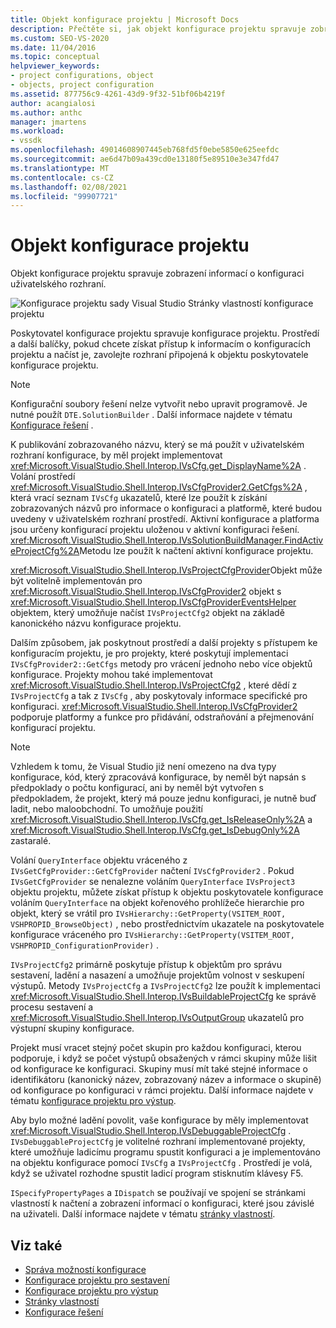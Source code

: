 ```yaml
---
title: Objekt konfigurace projektu | Microsoft Docs
description: Přečtěte si, jak objekt konfigurace projektu spravuje zobrazení informací o konfiguraci uživatelského rozhraní.
ms.custom: SEO-VS-2020
ms.date: 11/04/2016
ms.topic: conceptual
helpviewer_keywords:
- project configurations, object
- objects, project configuration
ms.assetid: 877756c9-4261-43d9-9f32-51bf06b4219f
author: acangialosi
ms.author: anthc
manager: jmartens
ms.workload:
- vssdk
ms.openlocfilehash: 49014608907445eb768fd5f0ebe5850e625eefdc
ms.sourcegitcommit: ae6d47b09a439cd0e13180f5e89510e3e347fd47
ms.translationtype: MT
ms.contentlocale: cs-CZ
ms.lasthandoff: 02/08/2021
ms.locfileid: "99907721"
---
```

# <a name="project-configuration-object"></a>Objekt konfigurace projektu
Objekt konfigurace projektu spravuje zobrazení informací o konfiguraci uživatelského rozhraní.

 ![Konfigurace projektu sady Visual Studio](../../extensibility/internals/media/vsprojectcfg.gif "vsProjectCfg") Stránky vlastností konfigurace projektu

 Poskytovatel konfigurace projektu spravuje konfigurace projektu. Prostředí a další balíčky, pokud chcete získat přístup k informacím o konfiguracích projektu a načíst je, zavolejte rozhraní připojená k objektu poskytovatele konfigurace projektu.

> [!NOTE]
> Konfigurační soubory řešení nelze vytvořit nebo upravit programově. Je nutné použít `DTE.SolutionBuilder` . Další informace najdete v tématu [Konfigurace řešení](../../extensibility/internals/solution-configuration.md) .

 K publikování zobrazovaného názvu, který se má použít v uživatelském rozhraní konfigurace, by měl projekt implementovat <xref:Microsoft.VisualStudio.Shell.Interop.IVsCfg.get_DisplayName%2A> . Volání prostředí <xref:Microsoft.VisualStudio.Shell.Interop.IVsCfgProvider2.GetCfgs%2A> , která vrací seznam `IVsCfg` ukazatelů, které lze použít k získání zobrazovaných názvů pro informace o konfiguraci a platformě, které budou uvedeny v uživatelském rozhraní prostředí. Aktivní konfigurace a platforma jsou určeny konfigurací projektu uloženou v aktivní konfiguraci řešení. <xref:Microsoft.VisualStudio.Shell.Interop.IVsSolutionBuildManager.FindActiveProjectCfg%2A>Metodu lze použít k načtení aktivní konfigurace projektu.

 <xref:Microsoft.VisualStudio.Shell.Interop.IVsProjectCfgProvider>Objekt může být volitelně implementován pro <xref:Microsoft.VisualStudio.Shell.Interop.IVsCfgProvider2> objekt s <xref:Microsoft.VisualStudio.Shell.Interop.IVsCfgProviderEventsHelper> objektem, který umožňuje načíst `IVsProjectCfg2` objekt na základě kanonického názvu konfigurace projektu.

 Dalším způsobem, jak poskytnout prostředí a další projekty s přístupem ke konfiguracím projektu, je pro projekty, které poskytují implementaci `IVsCfgProvider2::GetCfgs` metody pro vrácení jednoho nebo více objektů konfigurace. Projekty mohou také implementovat <xref:Microsoft.VisualStudio.Shell.Interop.IVsProjectCfg2> , které dědí z `IVsProjectCfg` a tak z `IVsCfg` , aby poskytovaly informace specifické pro konfiguraci. <xref:Microsoft.VisualStudio.Shell.Interop.IVsCfgProvider2> podporuje platformy a funkce pro přidávání, odstraňování a přejmenování konfigurací projektu.

> [!NOTE]
> Vzhledem k tomu, že Visual Studio již není omezeno na dva typy konfigurace, kód, který zpracovává konfigurace, by neměl být napsán s předpoklady o počtu konfigurací, ani by neměl být vytvořen s předpokladem, že projekt, který má pouze jednu konfiguraci, je nutně buď ladit, nebo maloobchodní. To umožňuje použití <xref:Microsoft.VisualStudio.Shell.Interop.IVsCfg.get_IsReleaseOnly%2A> a <xref:Microsoft.VisualStudio.Shell.Interop.IVsCfg.get_IsDebugOnly%2A> zastaralé.

 Volání `QueryInterface` objektu vráceného z `IVsGetCfgProvider::GetCfgProvider` načtení `IVsCfgProvider2` . Pokud `IVsGetCfgProvider` se nenalezne voláním `QueryInterface` `IVsProject3` objektu projektu, můžete získat přístup k objektu poskytovatele konfigurace voláním `QueryInterface` na objekt kořenového prohlížeče hierarchie pro objekt, který se vrátil pro `IVsHierarchy::GetProperty(VSITEM_ROOT, VSHPROPID_BrowseObject)` , nebo prostřednictvím ukazatele na poskytovatele konfigurace vráceného pro `IVsHierarchy::GetProperty(VSITEM_ROOT, VSHPROPID_ConfigurationProvider)` .

 `IVsProjectCfg2` primárně poskytuje přístup k objektům pro správu sestavení, ladění a nasazení a umožňuje projektům volnost v seskupení výstupů. Metody `IVsProjectCfg` a `IVsProjectCfg2` lze použít k implementaci <xref:Microsoft.VisualStudio.Shell.Interop.IVsBuildableProjectCfg> ke správě procesu sestavení a <xref:Microsoft.VisualStudio.Shell.Interop.IVsOutputGroup> ukazatelů pro výstupní skupiny konfigurace.

 Projekt musí vracet stejný počet skupin pro každou konfiguraci, kterou podporuje, i když se počet výstupů obsažených v rámci skupiny může lišit od konfigurace ke konfiguraci. Skupiny musí mít také stejné informace o identifikátoru (kanonický název, zobrazovaný název a informace o skupině) od konfigurace po konfiguraci v rámci projektu. Další informace najdete v tématu [konfigurace projektu pro výstup](../../extensibility/internals/project-configuration-for-output.md).

 Aby bylo možné ladění povolit, vaše konfigurace by měly implementovat <xref:Microsoft.VisualStudio.Shell.Interop.IVsDebuggableProjectCfg> . `IVsDebuggableProjectCfg` je volitelné rozhraní implementované projekty, které umožňuje ladicímu programu spustit konfiguraci a je implementováno na objektu konfigurace pomocí `IVsCfg` a `IVsProjectCfg` . Prostředí je volá, když se uživatel rozhodne spustit ladicí program stisknutím klávesy F5.

 `ISpecifyPropertyPages` a `IDispatch` se používají ve spojení se stránkami vlastností k načtení a zobrazení informací o konfiguraci, které jsou závislé na uživateli. Další informace najdete v tématu [stránky vlastností](../../extensibility/internals/property-pages.md).

## <a name="see-also"></a>Viz také
- [Správa možností konfigurace](../../extensibility/internals/managing-configuration-options.md)
- [Konfigurace projektu pro sestavení](../../extensibility/internals/project-configuration-for-building.md)
- [Konfigurace projektu pro výstup](../../extensibility/internals/project-configuration-for-output.md)
- [Stránky vlastností](../../extensibility/internals/property-pages.md)
- [Konfigurace řešení](../../extensibility/internals/solution-configuration.md)
